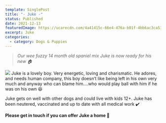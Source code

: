 ```yaml
---
template: SinglePost
title: "- Juke -"
status: Published
date: 2021-12-13
featuredImage: https://ucarecdn.com/4a41415c-66e4-476a-b01f-4bb6ac3ca532/-/crop/800x552/0,260/-/preview/
excerpt: Juke
categories:
  - category: Dogs & Puppies
---
```

> *Our wee fuzzy 14 month old spaniel mix Juke is now ready for his new 🏠*

![](https://ucarecdn.com/b4028086-52de-4e29-879f-30579ab6aebc/)
Juke is a lovely boy. Very energetic, loving and charismatic. He adores, and needs human company, this boy doesn’t like being left in his own very much and anyway who can blame him….who would play ball with him if he was on his own 😆

Juke gets on well with other dogs and could live with kids 12+. Juke has been neutered, vaccinated and up to date with all medical work ✔️

**Please get in touch if you can offer Juke a home 🏡**